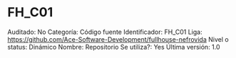 # FH_C01

Auditado: No
Categoría: Código fuente
Identificador: FH_C01
Liga: https://github.com/Ace-Software-Development/fullhouse-nefrovida
Nivel o status: Dinámico
Nombre: Repositorio
Se utiliza?: Yes
Última versión: 1.0